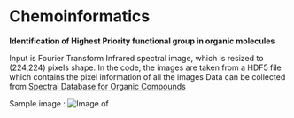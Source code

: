 # Chemoinformatics
 **Identification of Highest Priority functional group in organic molecules**
 
 Input is Fourier Transform Infrared spectral image, which is resized to (224,224) pixels shape.
 In the code, the images are taken from a HDF5 file which contains the pixel information of all the images
 Data can be collected from [Spectral Database for Organic Compounds](http://sdbs.db.aist.go.jp/sdbs/cgi-bin/cre_index.cgi)
 
 Sample image : ![Image of ]()
